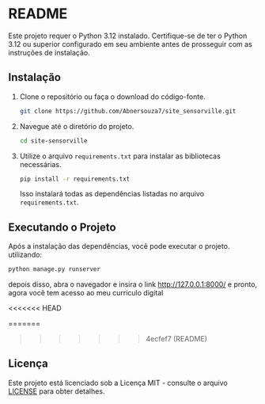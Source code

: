 # README

Este projeto requer o Python 3.12 instalado. Certifique-se de ter o Python 3.12 ou superior configurado em seu ambiente antes de prosseguir com as instruções de instalação.

## Instalação

1. Clone o repositório ou faça o download do código-fonte.

   ```bash
   git clone https://github.com/Abnersouza7/site_sensorville.git
   ```

2. Navegue até o diretório do projeto.

   ```bash
   cd site-sensorville
   ```

3. Utilize o arquivo `requirements.txt` para instalar as bibliotecas necessárias.

   ```bash
   pip install -r requirements.txt
   ```

   Isso instalará todas as dependências listadas no arquivo `requirements.txt`.

## Executando o Projeto

Após a instalação das dependências, você pode executar o projeto. utilizando:


```bash
python manage.py runserver
```

depois disso, abra o navegador e insira o link http://127.0.0.1:8000/ e pronto, agora você tem acesso ao meu curriculo digital

<<<<<<< HEAD

=======
>>>>>>> 4ecfef7 (README)
## Licença

Este projeto está licenciado sob a Licença MIT - consulte o arquivo [LICENSE](LICENSE) para obter detalhes.

